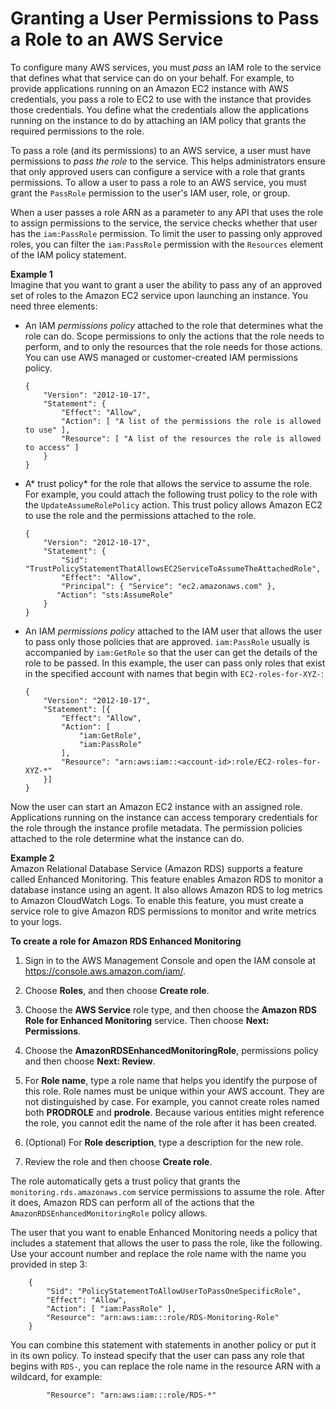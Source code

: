 # Granting a User Permissions to Pass a Role to an AWS Service<a name="id_roles_use_passrole"></a>

To configure many AWS services, you must *pass* an IAM role to the service that defines what that service can do on your behalf\. For example, to provide applications running on an Amazon EC2 instance with AWS credentials, you pass a role to EC2 to use with the instance that provides those credentials\. You define what the credentials allow the applications running on the instance to do by attaching an IAM policy that grants the required permissions to the role\.

To pass a role \(and its permissions\) to an AWS service, a user must have permissions to *pass the role* to the service\. This helps administrators ensure that only approved users can configure a service with a role that grants permissions\. To allow a user to pass a role to an AWS service, you must grant the `PassRole` permission to the user's IAM user, role, or group\.

When a user passes a role ARN as a parameter to any API that uses the role to assign permissions to the service, the service checks whether that user has the `iam:PassRole` permission\. To limit the user to passing only approved roles, you can filter the `iam:PassRole` permission with the `Resources` element of the IAM policy statement\. 

**Example 1**  
Imagine that you want to grant a user the ability to pass any of an approved set of roles to the Amazon EC2 service upon launching an instance\. You need three elements:

+ An IAM *permissions policy* attached to the role that determines what the role can do\. Scope permissions to only the actions that the role needs to perform, and to only the resources that the role needs for those actions\. You can use AWS managed or customer\-created IAM permissions policy\.

  ```
  {
      "Version": "2012-10-17",
      "Statement": {
          "Effect": "Allow",
          "Action": [ "A list of the permissions the role is allowed to use" ],
          "Resource": [ "A list of the resources the role is allowed to access" ]
      }
  }
  ```

+ A* trust policy* for the role that allows the service to assume the role\. For example, you could attach the following trust policy to the role with the `UpdateAssumeRolePolicy` action\. This trust policy allows Amazon EC2 to use the role and the permissions attached to the role\.

  ```
  {
      "Version": "2012-10-17",
      "Statement": {
          "Sid": "TrustPolicyStatementThatAllowsEC2ServiceToAssumeTheAttachedRole",
          "Effect": "Allow",
          "Principal": { "Service": "ec2.amazonaws.com" },
         "Action": "sts:AssumeRole"
      }
  }
  ```

+ An IAM *permissions policy* attached to the IAM user that allows the user to pass only those policies that are approved\. `iam:PassRole` usually is accompanied by `iam:GetRole` so that the user can get the details of the role to be passed\. In this example, the user can pass only roles that exist in the specified account with names that begin with `EC2-roles-for-XYZ-`:

  ```
  {
      "Version": "2012-10-17",
      "Statement": [{
          "Effect": "Allow",
          "Action": [
              "iam:GetRole",
              "iam:PassRole"
          ],
          "Resource": "arn:aws:iam::<account-id>:role/EC2-roles-for-XYZ-*"
      }]
  }
  ```

Now the user can start an Amazon EC2 instance with an assigned role\. Applications running on the instance can access temporary credentials for the role through the instance profile metadata\. The permission policies attached to the role determine what the instance can do\. 

**Example 2**  
Amazon Relational Database Service \(Amazon RDS\) supports a feature called Enhanced Monitoring\. This feature enables Amazon RDS to monitor a database instance using an agent\. It also allows Amazon RDS to log metrics to Amazon CloudWatch Logs\. To enable this feature, you must create a service role to give Amazon RDS permissions to monitor and write metrics to your logs\. 

**To create a role for Amazon RDS Enhanced Monitoring**

1. Sign in to the AWS Management Console and open the IAM console at [https://console\.aws\.amazon\.com/iam/](https://console.aws.amazon.com/iam/)\.

1. Choose **Roles**, and then choose **Create role**\.

1. Choose the **AWS Service** role type, and then choose the **Amazon RDS Role for Enhanced Monitoring** service\. Then choose **Next: Permissions**\.

1. Choose the **AmazonRDSEnhancedMonitoringRole**, permissions policy and then choose **Next: Review**\.

1. For **Role name**, type a role name that helps you identify the purpose of this role\. Role names must be unique within your AWS account\. They are not distinguished by case\. For example, you cannot create roles named both **PRODROLE** and **prodrole**\. Because various entities might reference the role, you cannot edit the name of the role after it has been created\. 

1. \(Optional\) For **Role description**, type a description for the new role\.

1. Review the role and then choose **Create role**\.

The role automatically gets a trust policy that grants the `monitoring.rds.amazonaws.com` service permissions to assume the role\. After it does, Amazon RDS can perform all of the actions that the `AmazonRDSEnhancedMonitoringRole` policy allows\.

The user that you want to enable Enhanced Monitoring needs a policy that includes a statement that allows the user to pass the role, like the following\. Use your account number and replace the role name with the name you provided in step 3:

```
    {
        "Sid": "PolicyStatementToAllowUserToPassOneSpecificRole",
        "Effect": "Allow",
        "Action": [ "iam:PassRole" ],
        "Resource": "arn:aws:iam:::role/RDS-Monitoring-Role"
    }
```

You can combine this statement with statements in another policy or put it in its own policy\. To instead specify that the user can pass any role that begins with `RDS-`, you can replace the role name in the resource ARN with a wildcard, for example:

```
        "Resource": "arn:aws:iam:::role/RDS-*"
```
